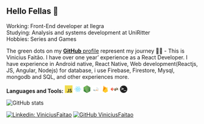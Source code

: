 ## Hello Fellas 👋

Working: Front-End developer at Ilegra<br/>
Studying: Analysis and systems development at UniRitter<br/>
Hobbies: Series and Games<br/>

The green dots on my [**GitHub** profile](https://github.com/viniciusfaitao) represent my journey :running_man: - This is Vinicius Faitão. I have over one year’ experience as a React Developer. I have experience in Android native, React Native, Web development(Reactjs, JS, Angular, Nodejs) for database, i use Firebase, Firestore, Mysql, mongodb and SQL, and other experiences more. 

**Languages and Tools:**
<code><img height="20" src="https://raw.githubusercontent.com/github/explore/80688e429a7d4ef2fca1e82350fe8e3517d3494d/topics/javascript/javascript.png"></code>
<code><img height="20" src="https://raw.githubusercontent.com/github/explore/80688e429a7d4ef2fca1e82350fe8e3517d3494d/topics/react/react.png"></code>
<code><img height="20" src="https://raw.githubusercontent.com/github/explore/80688e429a7d4ef2fca1e82350fe8e3517d3494d/topics/nodejs/nodejs.png"></code>
<code><img height="20" src="https://raw.githubusercontent.com/github/explore/80688e429a7d4ef2fca1e82350fe8e3517d3494d/topics/mysql/mysql.png"></code>
<code><img height="20" src="https://raw.githubusercontent.com/github/explore/80688e429a7d4ef2fca1e82350fe8e3517d3494d/topics/firebase/firebase.png"></code>
<code><img height="20" src="https://raw.githubusercontent.com/github/explore/80688e429a7d4ef2fca1e82350fe8e3517d3494d/topics/git/git.png"></code>
<code><img height="20" src="https://raw.githubusercontent.com/github/explore/80688e429a7d4ef2fca1e82350fe8e3517d3494d/topics/terminal/terminal.png"></code>

![GitHub stats](https://github-readme-stats.vercel.app/api?username=viniciusfaitao&show_icons=true)

[![Linkedin: ViniciusFaitao](https://img.shields.io/badge/-ViniciusFaitao-blue?style=flat-square&logo=Linkedin&logoColor=white&link=https://www.linkedin.com/in/vinicius-faitao-87489b150/)](https://www.linkedin.com/in/vinicius-faitao-87489b150/)
[![GitHub ViniciusFaitao](https://img.shields.io/github/followers/viniciusfaitao?label=follow&style=social)](https://github.com/viniciusfaitao)
